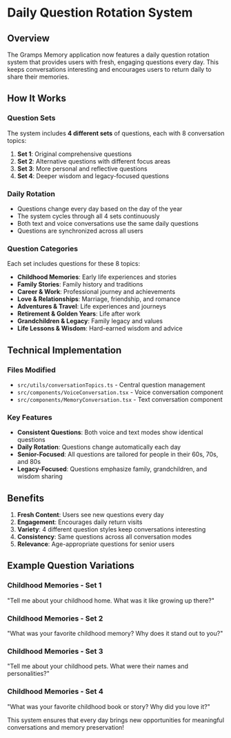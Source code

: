 # Daily Question Rotation System

## Overview

The Gramps Memory application now features a daily question rotation system that provides users with fresh, engaging questions every day. This keeps conversations interesting and encourages users to return daily to share their memories.

## How It Works

### Question Sets
The system includes **4 different sets** of questions, each with 8 conversation topics:

1. **Set 1**: Original comprehensive questions
2. **Set 2**: Alternative questions with different focus areas
3. **Set 3**: More personal and reflective questions
4. **Set 4**: Deeper wisdom and legacy-focused questions

### Daily Rotation
- Questions change every day based on the day of the year
- The system cycles through all 4 sets continuously
- Both text and voice conversations use the same daily questions
- Questions are synchronized across all users

### Question Categories
Each set includes questions for these 8 topics:
- **Childhood Memories**: Early life experiences and stories
- **Family Stories**: Family history and traditions
- **Career & Work**: Professional journey and achievements
- **Love & Relationships**: Marriage, friendship, and romance
- **Adventures & Travel**: Life experiences and journeys
- **Retirement & Golden Years**: Life after work
- **Grandchildren & Legacy**: Family legacy and values
- **Life Lessons & Wisdom**: Hard-earned wisdom and advice

## Technical Implementation

### Files Modified
- `src/utils/conversationTopics.ts` - Central question management
- `src/components/VoiceConversation.tsx` - Voice conversation component
- `src/components/MemoryConversation.tsx` - Text conversation component

### Key Features
- **Consistent Questions**: Both voice and text modes show identical questions
- **Daily Rotation**: Questions change automatically each day
- **Senior-Focused**: All questions are tailored for people in their 60s, 70s, and 80s
- **Legacy-Focused**: Questions emphasize family, grandchildren, and wisdom sharing

## Benefits

1. **Fresh Content**: Users see new questions every day
2. **Engagement**: Encourages daily return visits
3. **Variety**: 4 different question styles keep conversations interesting
4. **Consistency**: Same questions across all conversation modes
5. **Relevance**: Age-appropriate questions for senior users

## Example Question Variations

### Childhood Memories - Set 1
"Tell me about your childhood home. What was it like growing up there?"

### Childhood Memories - Set 2  
"What was your favorite childhood memory? Why does it stand out to you?"

### Childhood Memories - Set 3
"Tell me about your childhood pets. What were their names and personalities?"

### Childhood Memories - Set 4
"What was your favorite childhood book or story? Why did you love it?"

This system ensures that every day brings new opportunities for meaningful conversations and memory preservation!
